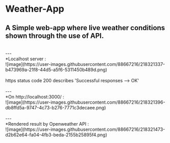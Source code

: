 # Weather-App

## A Simple web-app where live weather conditions shown through the use of API. <br>
<br>
---
<br>
*Localhost server : <br>
![image](https://user-images.githubusercontent.com/88667216/218321337-b473969a-21f8-44d5-a5f6-5311450b489d.png) <br>
<br>
https status code 200 describes 'Successful responses --> OK' <br>
<br>
---
<br>
*On http://localhost:3000/ : <br>
![image](https://user-images.githubusercontent.com/88667216/218321396-db8ffd5a-9747-4c73-b276-7771c3decaee.png) <br>
<br>
---
<br>
*Rendered result by Openweather API : <br>
![image](https://user-images.githubusercontent.com/88667216/218321473-d2b62e64-fa04-4fb3-beda-2155b25895f4.png)


